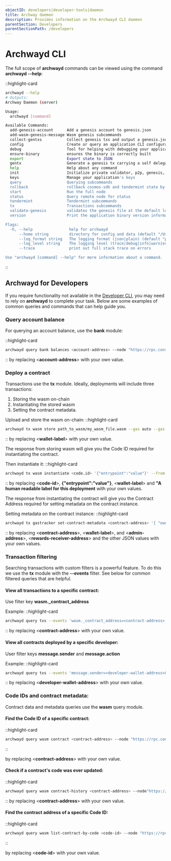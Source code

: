 ```yaml
---
objectID: developers|developer-tools|daemon
title: Archway daemon
description: Provides information on the Archwayd CLI daemon
parentSection: Developers
parentSectionPath: /developers
---
```


# Archwayd CLI

The full scope of **archwayd** commands can be viewed using the command **archwayd --help**:

::highlight-card

```bash
archwayd --help
# Outputs:
Archway Daemon (server)

Usage:
  archwayd [command]

Available Commands:
  add-genesis-account      Add a genesis account to genesis.json
  add-wasm-genesis-message Wasm genesis subcommands
  collect-gentxs           Collect genesis txs and output a genesis.json file
  config                   Create or query an application CLI configuration file
  debug                    Tool for helping with debugging your application
  ensure-binary            ensures the binary is correctly built
  export                   Export state to JSON
  gentx                    Generate a genesis tx carrying a self delegation
  help                     Help about any command
  init                     Initialize private validator, p2p, genesis, and application configuration files
  keys                     Manage your application's keys
  query                    Querying subcommands
  rollback                 rollback cosmos-sdk and tendermint state by one height
  start                    Run the full node
  status                   Query remote node for status
  tendermint               Tendermint subcommands
  tx                       Transactions subcommands
  validate-genesis         validates the genesis file at the default location or at the location passed as an arg
  version                  Print the application binary version information

Flags:
  -h, --help                help for archwayd
      --home string         directory for config and data (default "/Users/adrianthompson/.archway")
      --log_format string   The logging format (json|plain) (default "plain")
      --log_level string    The logging level (trace|debug|info|warn|error|fatal|panic) (default "info")
      --trace               print out full stack trace on errors

Use "archwayd [command] --help" for more information about a command.
```

::

## Archwayd for Developers

If you require functionality not available in the <a href="https://www.npmjs.com/package/@archwayhq/cli" target="_blank" >Developer CLI</a>, you may need to rely on **archwayd** to complete your task. Below are some examples of common queries and commands that can help guide you.

### Query account balance

For querying an account balance, use the **bank** module:

::highlight-card

```bash
archwayd query bank balances <account-address> --node "https://rpc.constantine.archway.tech:443"
```

::
by replacing <**account-address**> with your own value.


### Deploy a contract

Transactions use the **tx** module. Ideally, deployments will include three transactions: 
1) Storing the wasm on-chain
2) Instantiating the stored wasm
3) Setting the contract metadata.

Upload and store the wasm on-chain:
::highlight-card

```bash
archwayd tx wasm store path_to_wasm/my_wasm_file.wasm --gas auto --gas-prices 0.05uconst --gas-adjustment 1.4 --from <wallet-label> --chain-id "constantine-3" --node "https://rpc.constantine.archway.tech:443" --broadcast-mode sync --output json -y
```

::
by replacing <**wallet-label**> with your own value.


The response from storing wasm will give you the Code ID required for instantiating the contract.

Then instantiate it:
::highlight-card

```bash
archwayd tx wasm instantiate <code.id> '{"entrypoint":"value"}' --from <wallet-label> --label "A human readable label for this deployment" --gas auto --gas-prices 0.05uconst --gas-adjustment 1.4 --chain-id "constantine-3" --node "https://rpc.constantine.archway.tech:443" --broadcast-mode sync --output json -y
```

::
by replacing <**code-id**>, **{"entrypoint":"value"}**, <**wallet-label**> and
**"A human readable label for this deployment** with your own values.


The response from instantiating the contract will give you the Contract Address required for setting metadata on the contract instance.

Setting metadata on the contract instance:
::highlight-card

```bash
archwayd tx gastracker set-contract-metadata <contract-address> '{ "owner_address": <admin-address>, "reward_address": <rewards-receiver-address>, "collect_premium": false, "premium_percentage_charged": 0, "gas_rebate_to_user": false }' --gas auto --gas-prices 0.05uconst --gas-adjustment 1.4 --from <wallet-label> --chain-id "constantine-3" --node "https://rpc.constantine.archway.tech:443" --broadcast-mode sync --output json -y
```

::
by replacing <**contract-address**>, <**wallet-label**>, and <**admin-address**>, <**rewards-receiver-address**> and the other JSON values with your own values.


### Transaction filtering

Searching transactions with custom filters is a powerful feature. To do this we use the **tx** module with the **--events** filter. See below for common filtered queries that are helpful.

#### View all transactions to a specific contract:

Use filter key **wasm._contract_address**

Example:
::highlight-card

```bash
archwayd query txs --events 'wasm._contract_address=<contract-address>' --node "https://rpc.constantine.archway.tech:443"
```

::
by replacing <**contract-address**> with your own value.

#### View all contracts deployed by a specific developer:

User filter keys **message.sender** and **message.action**

Example:
::highlight-card

```bash
archwayd query txs --events 'message.sender=<developer-wallet-address>&message.action=/cosmwasm.wasm.v1.MsgInstantiateContract' --node "https://rpc.constantine.archway.tech:443"
```

::
by replacing <**developer-wallet-address**> with your own value.


### Code IDs and contract metadata:

Contract data and metadata queries use the **wasm** query module.

#### Find the Code ID of a specific contract:

::highlight-card

```bash
archwayd query wasm contract <contract-address> --node "https://rpc.constantine.archway.tech:443"
```
::

by replacing <**contract-address**> with your own value.


#### Check if a contract's code was ever updated:
::highlight-card

```bash
archwayd query wasm contract-history <contract-address> --node"https://rpc.constantine.archway.tech:443"
```

::
by replacing <**contract-address**> with your own value.


#### Find the contract address of a specific Code ID:

::highlight-card

```bash
archwayd query wasm list-contract-by-code <code-id> --node "https://rpc.constantine.archway.tech:443"
```
::

by replacing <**code-id**> with your own value.